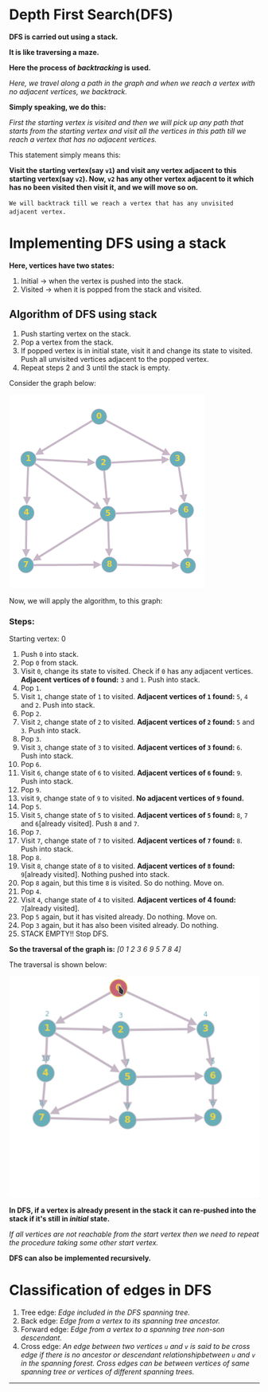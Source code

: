 # Depth First Search(DFS)

**DFS is carried out using a stack.**

**It is like traversing a maze.**

**Here the process of _backtracking_ is used.**

_Here, we travel along a path in the graph and when we reach a vertex with no adjacent vertices, we backtrack._


**Simply speaking, we do this:**

_First the starting vertex is visited and then we will pick up any path that starts from the starting vertex and visit all the vertices in this path till we reach a vertex that has no adjacent vertices._

This statement simply means this:

**Visit the starting vertex(say `v1`) and visit any vertex adjacent to this starting vertex(say `v2`). Now, `v2` has any other vertex adjacent to it which has no been visited then visit it, and we will move so on.**

`We will backtrack till we reach a vertex that has any unvisited adjacent vertex.`


# Implementing DFS using a stack

**Here, vertices have two states:**
1. Initial -> when the vertex is pushed into the stack.
2. Visited -> when it is popped from the stack and visited.

## Algorithm of DFS using stack

1. Push starting vertex on the stack.
2. Pop a vertex from the stack.
3. If popped vertex is in initial state, visit it and change its state to visited. Push all unvisited vertices adjacent to the popped vertex.
4. Repeat steps 2 and 3 until the stack is empty.

Consider the graph below:

![image](https://github.com/C0DER11101/DSA_revisit/blob/master/DSAcpp/Algorithms/Graphs/DFSDiagraph.png)


Now, we will apply the algorithm, to this graph:

### Steps:

Starting vertex: 0

1. Push `0` into stack.
2. Pop `0` from stack.
3. Visit `0`, change its state to visited. Check if `0` has any adjacent vertices.
**Adjacent vertices of `0` found:** `3` and `1`. Push into stack.
4. Pop `1`.
5. Visit `1`, change state of `1` to visited.
**Adjacent vertices of `1` found:** `5`, `4` and `2`. Push into stack.
6. Pop `2`.
7. Visit `2`, change state of `2` to visited.
**Adjacent vertices of `2` found:** `5` and `3`. Push into stack.
8. Pop `3`.
9. Visit `3`, change state of `3` to visited.
**Adjacent vertices of `3` found:** `6`. Push into stack.
10. Pop `6`.
11. Visit `6`, change state of `6` to visited.
**Adjacent vertices of `6` found:** `9`. Push into stack.
12. Pop `9`.
13. visit `9`, change state of `9` to visited.
**No adjacent vertices of `9` found.**
14. Pop `5`.
15. Visit `5`, change state of `5` to visited.
**Adjacent vertices of `5` found:** `8`, `7` and `6`[already visited]. Push `8` and `7`.
16. Pop `7`.
17. Visit `7`, change state of `7` to visited.
**Adjacent vertices of `7` found:** `8`. Push into stack.
18. Pop `8`.
19. Visit `8`, change state of `8` to visited.
**Adjacent vertices of `8` found:** `9`[already visited]. Nothing pushed into stack.
20. Pop `8` again, but this time `8` is visited. So do nothing. Move on.
21. Pop `4`.
22. Visit `4`, change state of `4` to visited.
**Adjacent vertices of 4 found:** `7`[already visited].
23. Pop `5` again, but it has visited already. Do nothing. Move on.
24. Pop `3` again, but it has also been visited already. Do nothing.
25. STACK EMPTY!! Stop DFS.


**So the traversal of the graph is:** _[0 1 2 3 6 9 5 7 8 4]_

The traversal is shown below:


<img src="https://github.com/C0DER11101/DSA_revisit/blob/master/DSAcpp/Algorithms/Graphs/DFS.gif?raw=true"/>


**In DFS, if a vertex is already present in the stack it can re-pushed into the stack if it's still in _initial_ state.**

_If all vertices are not reachable from the start vertex then we need to repeat the procedure taking some other start vertex._

**DFS can also be implemented recursively.**


# Classification of edges in DFS

1. Tree edge: _Edge included in the DFS spanning tree._
2. Back edge: _Edge from a vertex to its spanning tree ancestor._
3. Forward edge: _Edge from a vertex to a spanning tree non-son descendant._
4. Cross edge: _An edge between two vertices `u` and `v` is said to be cross edge if there is no ancestor or descendant relationshipbetween `u` and `v` in the spanning forest. Cross edges can be between vertices of same spanning tree or vertices of different spanning trees._



---
